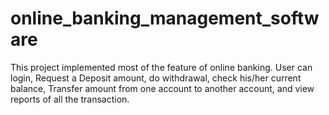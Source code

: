 # online_banking_management_software
This project implemented most of the feature of online banking. User
can login, Request a Deposit amount, do withdrawal, check his/her current balance,
Transfer amount from one account to another account, and view reports of all the
transaction.
